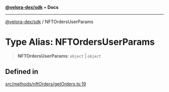 [**@velora-dex/sdk**](../README.md) • **Docs**

***

[@velora-dex/sdk](../globals.md) / NFTOrdersUserParams

# Type Alias: NFTOrdersUserParams

> **NFTOrdersUserParams**: `object` \| `object`

## Defined in

[src/methods/nftOrders/getOrders.ts:19](https://github.com/VeloraDEX/sdk/blob/master/src/methods/nftOrders/getOrders.ts#L19)
